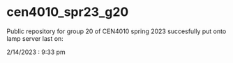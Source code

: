 # cen4010_spr23_g20
Public repository for group 20 of CEN4010 spring 2023 succesfully put onto lamp server last on:

2/14/2023 : 9:33 pm
